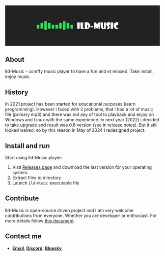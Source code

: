 ![](img/title.jpg)
## About
Ild-Music - comffy music player to have a fun and et relaxed. Take install, enjoy music. 

## History
In 2021 project has been started for educational purposes (learn programming). However I faced with 2 problems, that I had a lot of music file (primary mp3) and there was not any of tool to playback and enjoy on Windows and Linux with the same experience. In next year (2022) i decided to take upgrade and result was 0.6 version (see in release notes). But it still looked weired, so by this reason in May of 2024 I redesigned project.

## Install and run
Start using Ild-Music player:
  1)  Visit [Releases page](https://github.com/ggghosthat/Ild-Music/releases) and download the last version for your operating system.
  2)  Extract files to directory
  3)  Launch `Ild-Music` executable file

## Contribute
Ild-Music is open-source driven project and I am very welcome contributions from everyone. Whether you are developer or enthusiast.
For more details follow [this document]().  

## Contact me
- [**Email**](mailto:ildairldar990@gmail.com), [**Discord**](https://discord.gg/dXqkwyyR), [**Bluesky**](https://bsky.app/profile/ggghosthat.bsky.social)
